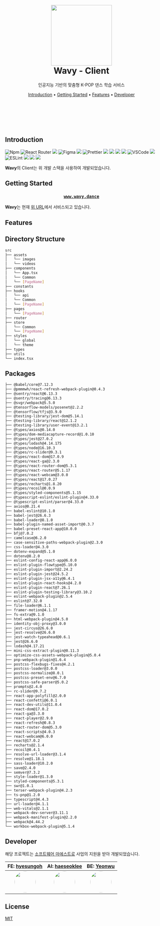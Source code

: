 <br/><br/><br/>

<div align=center>

<h1> 
<img width="200px" src="https://user-images.githubusercontent.com/26461307/139542520-eb45acd7-48fa-4189-a39e-f10d058c70c8.png"/> <br/>
Wavy - Client </h1>

<p>인공지능 기반의 맞춤형 K-POP 댄스 학습 서비스</p>
</div>

<div align="center">
  <a href="#introduction">Introduction</a> •
  <a href="#getting-started">Getting Started</a> •
  <a href="#features">Features</a> •
  <a href="#developer">Developer</a>
</div>

<br/><br/><br/><br/><br/>

## Introduction

<div align="left">

<img alt="Npm" src="https://img.shields.io/badge/-NPM-CB3837?style=flat-square&logo=npm&logoColor=white" />
<img alt="React Router" src="https://img.shields.io/badge/-React_Router-CA4245?style=flat-square&logo=react-router&logoColor=white" />
<img src="https://img.shields.io/badge/StyledComponents-DB7093?style=flat-square&logo=styled-components&logoColor=white"/>
<img alt="Figma" src="https://img.shields.io/badge/-Figma-F24E1E?style=flat-square&logo=figma&logoColor=white" />
<img src="https://img.shields.io/badge/Google Analytics-E37400?style=flat-square&logo=google-analytics&logoColor=white"/>
<img alt="Prettier" src="https://img.shields.io/badge/-Prettier-F7B93E?style=flat-square&logo=prettier&logoColor=white" />
<img  src="https://img.shields.io/badge/AWS S3-569A31?style=flat-square&logo=amazon-s3&logoColor=white" />
<img src="https://img.shields.io/badge/React-61DAFB?style=flat-square&logo=React&logoColor=white"/>
<img  src="https://img.shields.io/badge/Recoil-1877F2?style=flat-square&logo=react&logoColor=white" />
<img src="https://img.shields.io/badge/TypeScript-3178C6?style=flat-square&logo=TypeScript&logoColor=white"/>
<img alt="VSCode" src="https://img.shields.io/badge/-Visual_Studio_Code-0078D4?style=flat-square&logo=visual%20studio%20code&logoColor=white" />
<img src="https://img.shields.io/badge/Framer Motion-0055FF?style=flat-square&logo=framer&logoColor=white"/>
<img alt="ESLint" src="https://img.shields.io/badge/-ESLint-4B32C3?style=flat-square&logo=eslint&logoColor=white" />
<img src="https://img.shields.io/badge/Sentry-362D59?style=flat-square&logo=sentry&logoColor=white"/>
<img  src="https://img.shields.io/badge/AWS CloudFront-232F3E?style=flat-square&logo=amazon-aws&logoColor=white" />
<img  src="https://img.shields.io/badge/Vercel SWR-000000?style=flat-square&logo=vercel&logoColor=white" />

</div>

**Wavy**의 Client는 위 개발 스택을 사용하여 개발되었습니다.

## Getting Started

<div align="center">

<h3>

[ `www.wavy.dance`](www.wavy.dance)

</h3>

</div>

**Wavy**는 현재 [위 URL](www.wavy.dance)에서 서비스되고 있습니다.

## Features

## Directory Structure

```bash
src
├── assets
│   └── images
│   └── videos
├── components
│   └── App.tsx
│   └── Common
│   └── [PageName]
├── constants
├── hooks
│   └── api
│   └── Common
│   └── [PageName]
├── pages
│   └── [PageName]
├── router
├── store
│   └── Common
│   └── [PageName]
├── styles
│   └── global
│   └── theme
├── types
├── utils
└── index.tsx

```

## Packages

```bash
├── @babel/core@7.12.3
├── @pmmmwh/react-refresh-webpack-plugin@0.4.3
├── @sentry/react@6.13.3
├── @sentry/tracing@6.13.3
├── @svgr/webpack@5.5.0
├── @tensorflow-models/posenet@2.2.2
├── @tensorflow/tfjs@3.9.0
├── @testing-library/jest-dom@5.14.1
├── @testing-library/react@12.1.2
├── @testing-library/user-event@13.2.1
├── @types/axios@0.14.0
├── @types/dom-mediacapture-record@1.0.10
├── @types/jest@27.0.2
├── @types/lodash@4.14.175
├── @types/node@16.10.3
├── @types/rc-slider@9.3.1
├── @types/react-dom@17.0.9
├── @types/react-ga@2.3.0
├── @types/react-router-dom@5.3.1
├── @types/react-router@5.1.17
├── @types/react-webcam@3.0.0
├── @types/react@17.0.27
├── @types/recharts@1.8.20
├── @types/recoil@0.0.9
├── @types/styled-components@5.1.15
├── @typescript-eslint/eslint-plugin@4.33.0
├── @typescript-eslint/parser@4.33.0
├── axios@0.21.4
├── babel-eslint@10.1.0
├── babel-jest@26.6.3
├── babel-loader@8.1.0
├── babel-plugin-named-asset-import@0.3.7
├── babel-preset-react-app@10.0.0
├── bfj@7.0.2
├── camelcase@6.2.0
├── case-sensitive-paths-webpack-plugin@2.3.0
├── css-loader@4.3.0
├── dotenv-expand@5.1.0
├── dotenv@8.2.0
├── eslint-config-react-app@6.0.0
├── eslint-plugin-flowtype@5.10.0
├── eslint-plugin-import@2.24.2
├── eslint-plugin-jest@24.5.2
├── eslint-plugin-jsx-a11y@6.4.1
├── eslint-plugin-react-hooks@4.2.0
├── eslint-plugin-react@7.26.1
├── eslint-plugin-testing-library@3.10.2
├── eslint-webpack-plugin@2.5.4
├── eslint@7.32.0
├── file-loader@6.1.1
├── framer-motion@4.1.17
├── fs-extra@9.1.0
├── html-webpack-plugin@4.5.0
├── identity-obj-proxy@3.0.0
├── jest-circus@26.6.0
├── jest-resolve@26.6.0
├── jest-watch-typeahead@0.6.1
├── jest@26.6.0
├── lodash@4.17.21
├── mini-css-extract-plugin@0.11.3
├── optimize-css-assets-webpack-plugin@5.0.4
├── pnp-webpack-plugin@1.6.4
├── postcss-flexbugs-fixes@4.2.1
├── postcss-loader@3.0.0
├── postcss-normalize@8.0.1
├── postcss-preset-env@6.7.0
├── postcss-safe-parser@5.0.2
├── prompts@2.4.0
├── rc-slider@9.7.2
├── react-app-polyfill@2.0.0
├── react-confetti@6.0.1
├── react-dev-utils@11.0.4
├── react-dom@17.0.2
├── react-ga@3.3.0
├── react-player@2.9.0
├── react-refresh@0.8.3
├── react-router-dom@5.3.0
├── react-scripts@4.0.3
├── react-webcam@6.0.0
├── react@17.0.2
├── recharts@2.1.4
├── recoil@0.4.1
├── resolve-url-loader@3.1.4
├── resolve@1.18.1
├── sass-loader@10.2.0
├── save@2.4.0
├── semver@7.3.2
├── style-loader@1.3.0
├── styled-components@5.3.1
├── swr@1.0.1
├── terser-webpack-plugin@4.2.3
├── ts-pnp@1.2.0
├── typescript@4.4.3
├── url-loader@4.1.1
├── web-vitals@2.1.1
├── webpack-dev-server@3.11.1
├── webpack-manifest-plugin@2.2.0
├── webpack@4.44.2
└── workbox-webpack-plugin@5.1.4
```

## Developer

해당 프로젝트는 [소프트웨어 마에스트로](https://www.swmaestro.org/sw/main/main.do) 사업의 지원을 받아 개발되었습니다.

|                               FE: [hyesungoh](https://github.com/hyesungoh)                               |                              AI: [haeseoklee](https://github.com/haeseoklee)                              |                                  BE: [Yeonwu](https://github.com/Yeonwu)                                  |
| :-------------------------------------------------------------------------------------------------------: | :-------------------------------------------------------------------------------------------------------: | :-------------------------------------------------------------------------------------------------------: |
| <img src="https://avatars.githubusercontent.com/u/26461307?v=4" width="70px" style="border-radius:50%" /> | <img src="https://avatars.githubusercontent.com/u/20268101?v=4" width="70px" style="border-radius:50%" /> | <img src="https://avatars.githubusercontent.com/u/61102178?v=4" width="70px" style="border-radius:50%" /> |

## License

[MIT](https://choosealicense.com/licenses/mit/)
